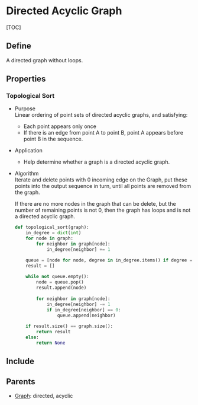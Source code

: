 # Directed Acyclic Graph

[TOC]

## Define

A directed graph without loops.

## Properties

### Topological Sort  

- Purpose  
  Linear ordering of point sets of directed acyclic graphs, and satisfying:
  - Each point appears only once
  - If there is an edge from point A to point B, point A appears before point B in the sequence.

- Application  
  - Help determine whether a graph is a directed acyclic graph.  

- Algorithm  
  Iterate and delete points with 0 incoming edge on the Graph, put these points into the output sequence in turn, until all points are removed from the graph.  

  If there are no more nodes in the graph that can be delete, but the number of remaining points is not 0, then the graph has loops and is not a directed acyclic graph.
  
  ```python
  def topological_sort(graph):
      in_degree = dict(int)
      for node in graph:
          for neighbor in graph[node]:
              in_degree[neighbor] += 1
  
      queue = [node for node, degree in in_degree.items() if degree == 0]
      result = []
      
      while not queue.empty():
          node = queue.pop()
          result.append(node)
          
          for neighbor in graph[node]:
              in_degree[neighbor] -= 1
              if in_degree[neighbor] == 0:
                  queue.append(neighbor)
                  
      if result.size() == graph.size():
          return result
      else:
          return None
  ```

## Include

## Parents

- [Graph](./Graph.md): directed, acyclic

